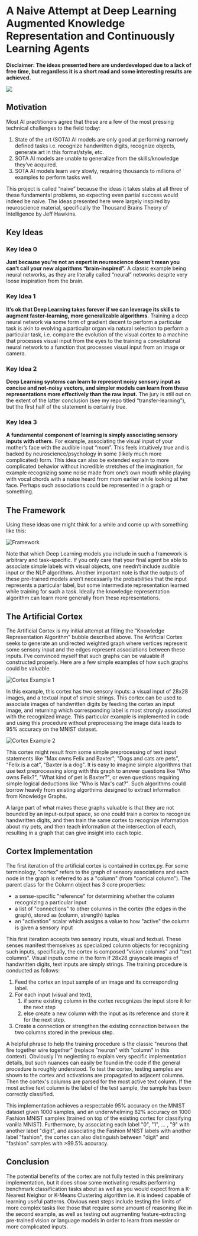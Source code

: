 # A Naive Attempt at Deep Learning Augmented Knowledge Representation and Continuously Learning Agents

**Disclaimer: The ideas presented here are underdeveloped due to a lack of free time, but regardless it is a short read and some interesting results are achieved.**

![](adorable.png)

## Motivation

Most AI practitioners agree that these are a few of the most pressing technical challenges to the field today:
1. State of the art (SOTA) AI models are only good at performing narrowly defined tasks i.e. recognize handwritten digits, recognize objects, generate art in this format/style, etc.
2. SOTA AI models are unable to generalize from the skills/knowledge they’ve acquired.
3. SOTA AI models learn very slowly, requiring thousands to millions of examples to perform tasks well.

This project is called “naive” because the ideas it takes stabs at all three of these fundamental problems, so expecting even partial success would indeed be naive. The ideas presented here were largely inspired by neuroscience material, specifically the Thousand Brains Theory of Intelligence by Jeff Hawkins.

## Key Ideas
### Key Idea 0
**Just because you’re not an expert in neuroscience doesn’t mean you can’t call your new algorithms “brain-inspired”.**
A classic example being neural networks, as they are literally called “neural” networks despite very loose inspiration from the brain.

### Key Idea 1
**It’s ok that Deep Learning takes forever if we can leverage its skills to augment faster-learning, more generalizable algorithms.**
Training a deep neural network via some form of gradient decent to perform a particular task is akin to evolving a particular organ via natural selection to perform a particular task, i.e. compare the evolution of the visual cortex to a machine that processes visual input from the eyes to the training a convolutional neural network to a function that processes visual input from an image or camera.

### Key Idea 2
**Deep Learning systems can learn to represent noisy sensory input as concise and not-noisy vectors, and simpler models can learn from these representations more effectively than the raw input.**
The jury is still out on the extent of the latter conclusion (see my repo titled “transfer-learning”), but the first half of the statement is certainly true.

### Key Idea 3
**A fundamental component of learning is simply associating sensory inputs with others.**
For example, associating the visual input of your mother’s face with the audible input “mom”. This feels intuitively true and is backed by neuroscience/psychology in some (likely much more complicated) form. This idea can also be extended explain to more complicated behavior without incredible stretches of the imagination, for example recognizing some noise made from one’s own mouth while playing with vocal chords with a noise heard from mom earlier while looking at her face. Perhaps such associations could be represented in a graph or something.

## The Framework
Using these ideas one might think for a while and come up with something like this:

![Framework](Intelligent_agent_framework.png)

Note that which Deep Learning models you include in such a framework is arbitrary and task-specific. If you only care that your final agent be able to associate simple labels with visual objects, one needn’t include audible input or the NLP algorithms. Another important note is that the outputs of these pre-trained models aren’t necessarily the probabilities that the input represents a particular label, but some intermediate representation learned while training for such a task. Ideally the knowledge representation algorithm can learn more generally from these representations.

## The Artificial Cortex
The Artificial Cortex is my initial attempt at filling the “Knowledge Representation Algorithm” bubble described above. The Artificial Cortex seeks to generate an undirected weighted graph where vertices represent some sensory input and the edges represent associations between these inputs. I’ve convinced myself that such graphs can be valuable if constructed properly. Here are a few simple examples of how such graphs could be valuable.

![Cortex Example 1](cortex_example_1.png)

In this example, this cortex has two sensory inputs: a visual input of 28x28 images, and a textual input of simple strings. This cortex can be used to associate images of handwritten digits by feeding the cortex an input image, and returning which corresponding label is most strongly associated with the recognized image. This particular example is implemented in code and using this procedure without preprocessing the image data leads to 95% accuracy on the MNIST dataset.

![Cortex Example 2](cortex_example_2.png)

This cortex might result from some simple preprocessing of text input statements like "Max owns Felix and Baxter", "Dogs and cats are pets", "Felix is a cat", "Baxter is a dog". It is easy to imagine simple algorithms that use text preprocessing along with this graph to answer questions like "Who owns Felix?", "What kind of pet is Baxter?", or even questions requiring simple logical deductions like "Who is Max's cat?". Such algorithms could borrow heavily from existing algorthims designed to extract information from Knowledge Graphs.

A large part of what makes these graphs valuable is that they are not bounded by an input-output space, so one could train a cortex to recognize handwritten digits, and then train the same cortex to recognize information about my pets, and then teach information at the intersection of each, resulting in a graph that can give insight into each topic.

## Cortex Implementation

The first iteration of the artificial cortex is contained in cortex.py. For some terminology, "cortex" refers to the graph of sensory associations and each node in the graph is referred to as a "column" (from "cortical column"). The parent class for the Column object has 3 core properties: 
- a sense-specific "reference" for determining whether the column recognizing a particular input
- a list of "connections" to other columns in the cortex (the edges in the graph), stored as (column, strength) tuples
- an "activation" scalar which assigns a value to how "active" the column is given a sensory input
  
This first iteration accepts two sensory inputs, visual and textual. These senses manifest themselves as specialized column objects for recognizing such inputs, specifically, the cortex is composed "vision columns" and "text columns". Visual inputs come in the form if 28x28 grayscale images of handwritten digits, text inputs are simply strings. The training procedure is conducted as follows:

1. Feed the cortex an input sample of an image and its corresponding label.
2. For each input (visual and text), 
   1. if some existing column in the cortex recognizes the input store it for the next step
   2. else create a new column with the input as its reference and store it for the next step.
3. Create a connection or strengthen the existing connection between the two columns stored in the previous step.

A helpful phrase to help the training procedure is the classic "neurons that fire together wire together" (replace "neuron" with "column" in this context). Obviously I'm neglecting to explain very specific implementation details, but such nuances can easily be found in the code if the general procedure is roughly understood. To test the cortex, testing samples are shown to the cortex and activations are propagated to adjacent columns. Then the cortex's columns are parsed for the most active text column. If the most active text column is the label of the test sample, the sample has been correctly classified.

This implementation achieves a respectable 95% accuracy on the MNIST dataset given 1000 samples, and an underwhelming 82% accuracy on 1000 Fashion MNIST samples (trained on top of the existing cortex for classifying vanilla MNIST). Furthermore, by associating each label "0", "1", ... , "9" with another label "digit", and associating the Fashion MNIST labels with another label "fashion", the cortex can also distinguish between "digit" and "fashion" samples with >99.5% accuracy.

## Conclusion

The potential benefits of the cortex are not fully tested in this preliminary implementation, but it does show some motivating results performing benchmark classification tasks about as well as you would expect from a K-Nearest Neighor or K-Means Clustering algorithm i.e. it is indeed capable of learning useful patterns. Obvious next steps include testing the limits of more complex tasks like those that require some amount of reasoning like in the second example, as well as testing out augmenting feature-extracting pre-trained vision or language models in order to learn from messier or more complicated inputs.

